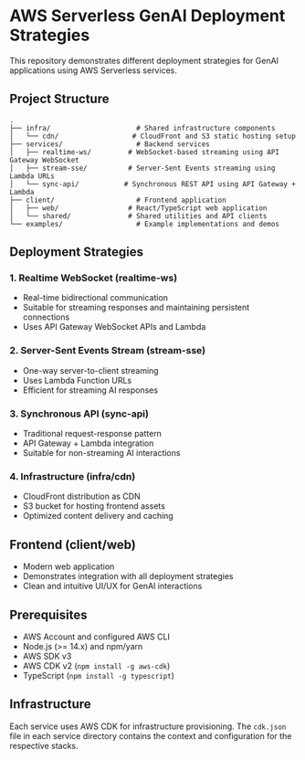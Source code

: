 # AWS Serverless GenAI Deployment Strategies

This repository demonstrates different deployment strategies for GenAI applications using AWS Serverless services.

## Project Structure

```
.
├── infra/                     # Shared infrastructure components
│   └── cdn/                  # CloudFront and S3 static hosting setup
├── services/                  # Backend services
│   ├── realtime-ws/         # WebSocket-based streaming using API Gateway WebSocket
│   ├── stream-sse/          # Server-Sent Events streaming using Lambda URLs
│   └── sync-api/           # Synchronous REST API using API Gateway + Lambda
├── client/                    # Frontend application
│   ├── web/                 # React/TypeScript web application
│   └── shared/              # Shared utilities and API clients
└── examples/                  # Example implementations and demos
```

## Deployment Strategies

### 1. Realtime WebSocket (realtime-ws)
- Real-time bidirectional communication
- Suitable for streaming responses and maintaining persistent connections
- Uses API Gateway WebSocket APIs and Lambda

### 2. Server-Sent Events Stream (stream-sse)
- One-way server-to-client streaming
- Uses Lambda Function URLs
- Efficient for streaming AI responses

### 3. Synchronous API (sync-api)
- Traditional request-response pattern
- API Gateway + Lambda integration
- Suitable for non-streaming AI interactions

### 4. Infrastructure (infra/cdn)
- CloudFront distribution as CDN
- S3 bucket for hosting frontend assets
- Optimized content delivery and caching

## Frontend (client/web)
- Modern web application
- Demonstrates integration with all deployment strategies
- Clean and intuitive UI/UX for GenAI interactions

## Prerequisites
- AWS Account and configured AWS CLI
- Node.js (>= 14.x) and npm/yarn
- AWS SDK v3
- AWS CDK v2 (`npm install -g aws-cdk`)
- TypeScript (`npm install -g typescript`)

## Infrastructure
Each service uses AWS CDK for infrastructure provisioning. The `cdk.json` file in each service directory contains the context and configuration for the respective stacks.
